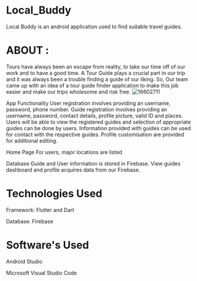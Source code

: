 # Local_Buddy

Local Buddy is an android application used to find suitable travel guides.
# ABOUT :
Tours have always been an escape from reality, to take our time off of our work and to have a good time. A Tour Guide plays a crucial part in our trip and it was always been a trouble finding a guide of our liking. So, Our team came up with an idea of a tour guide finder application to make this job easier and make our trips wholesome and risk free.
![16602711](https://user-images.githubusercontent.com/82514042/114749725-d9265c80-9d70-11eb-95eb-95d245c0760b.jpg)

App Functionality
User registration involves providing an username, password, phone number.
Guide registration involves providing an username, password, contact details, profile picture, valid ID and places.
Users will be able to view the registered guides and selection of appropriate guides can be done by users.
Information provided with guides can be used for contact with the respective guides.
Profile customisation are provided for additional editing.

Home Page
For users, major locations are listed

Database 
Guide and User information is stored in Firebase.
View guides dashboard and profile acquires data from our Firebase.

# Technologies Used
Framework: 
Flutter and Dart

Database: 
Firebase

# Software's Used

Android Studio 

Microsoft Visual Studio Code
